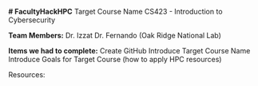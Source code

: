 **# FacultyHackHPC**
Target Course Name
CS423 - Introduction to Cybersecurity

**Team Members:**
Dr. Izzat
Dr. Fernando (Oak Ridge National Lab)

**Items we had to complete:**
Create GitHub
Introduce Target Course Name
Introduce Goals for Target Course (how to apply HPC resources)

Resources:


